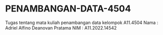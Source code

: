 # PENAMBANGAN-DATA-4504
Tugas tentang mata kuliah penambangan data kelompok A11.4504 
Nama : Adriel Alfino Deanovan Pratama
NIM  : A11.2022.14542
